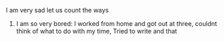 I am very sad 
let us count the ways
1) I am so very bored: I worked from home and got out at three, couldnt think of what to do with my time, Tried to write and that 